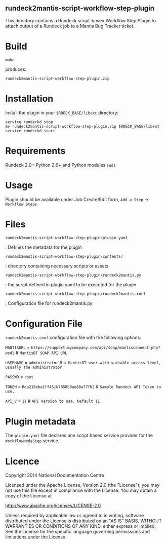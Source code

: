 rundeck2mantis-script-workflow-step-plugin
------

This directory contains a Rundeck script-based Workflow Step Plugin to attach output of a Rundeck job to a Mantis Bug Tracker ticket.

Build
====

    make

produces:

    rundeck2mantis-script-workflow-step-plugin.zip

Installation
=====

Install the plugin in your `$RDECK_BASE/libext` directory:

    service rundeckd stop
    mv rundeck2mantis-script-workflow-step-plugin.zip $RDECK_BASE/libext
    service rundeckd start

Requirements
=====

Rundeck 2.0+
Python 2.6+ and Python modules
`suds`

Usage
=====

Plugin should be available under Job Create/Edit form, `Add a Step` -> `Workflow Steps`

Files
=====

`rundeck2mantis-script-workflow-step-plugin/plugin.yaml`

:   Defines the metadata for the plugin

`rundeck2mantis-script-workflow-step-plugin/contents/`

:   directory containing necessary scripts or assets

`rundeck2mantis-script-workflow-step-plugin/rundeck2mantis.py`

:   the script defined in plugin.yaml to be executed for the plugin

`rundeck2mantis-script-workflow-step-plugin/rundeck2mantis.conf`

:   Configuration file for rundeck2mantis.py


Configuration File
=====

`rundeck2mantis.conf` configuration file with the following options:

`MANTISURL` = `https://support.mycompany.com/api/soap/mantisconnect.php?wsdl` 	# `MantisBT SOAP API URL`

`USERNAME` = `administrator` 	# `a MantisBT user with suitable access level, usually the administrator`

`PASSWD` = `root`

`TOKEN` = `Rda218eba1ff45jk7858b8ae88a77fN2` 	# `Sample Rundeck API Token to use.`

`API_V` = `11` 		# `API Version to use. Default 11.`

Plugin metadata
=====

The `plugin.yaml` file declares one script based service provider for the `WorkflowNodeStep` service.

Licence
=====

Copyright 2014 National Documentation Centre

Licensed under the Apache License, Version 2.0 (the "License"); you may not use this file except in compliance with the License. You may obtain a copy of the License at

http://www.apache.org/licenses/LICENSE-2.0

Unless required by applicable law or agreed to in writing, software distributed under the License is distributed on an "AS IS" BASIS, WITHOUT WARRANTIES OR CONDITIONS OF ANY KIND, either express or implied. See the License for the specific language governing permissions and limitations under the License.


